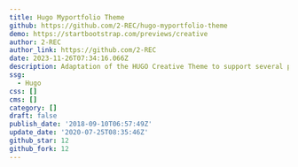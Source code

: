 ```yaml
---
title: Hugo Myportfolio Theme
github: https://github.com/2-REC/hugo-myportfolio-theme
demo: https://startbootstrap.com/previews/creative
author: 2-REC
author_link: https://github.com/2-REC
date: 2023-11-26T07:34:16.066Z
description: Adaptation of the HUGO Creative Theme to support several portfolios.
ssg:
  - Hugo
css: []
cms: []
category: []
draft: false
publish_date: '2018-09-10T06:57:49Z'
update_date: '2020-07-25T08:35:46Z'
github_star: 12
github_fork: 12
---
```

